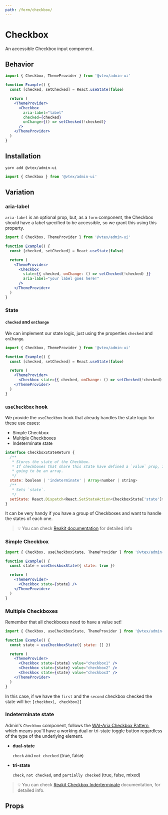 ```yaml
---
path: /form/checkbox/
---
```


# Checkbox

An accessible Checkbox input component.

## Behavior

```jsx
import { Checkbox, ThemeProvider } from '@vtex/admin-ui'

function Example() {
  const [checked, setChecked] = React.useState(false)

  return (
    <ThemeProvider>
      <Checkbox
        aria-label="label"
        checked={checked}
        onChange={() => setChecked(!checked)}
      />
    </ThemeProvider>
  )
}
```

## Installation

```static
yarn add @vtex/admin-ui
```

```jsx static
import { Checkbox } from '@vtex/admin-ui'
```

## Variation

### aria-label

`aria-label` is an optional prop, but, as a `form` component, the Checkbox should have a label specified to be accessible, so we grant this using this property.

```jsx
import { Checkbox, ThemeProvider } from '@vtex/admin-ui'

function Example() {
  const [checked, setChecked] = React.useState(false)

  return (
    <ThemeProvider>
      <Checkbox
        state={{ checked, onChange: () => setChecked(!checked) }}
        aria-label="your label goes here!"
      />
    </ThemeProvider>
  )
}
```

### State

#### `checked` and `onChange`

We can implement our state logic, just using the properties `checked` and `onChange`.

```jsx
import { Checkbox, ThemeProvider } from '@vtex/admin-ui'

function Example() {
  const [checked, setChecked] = React.useState(false)

  return (
    <ThemeProvider>
      <Checkbox state={{ checked, onChange: () => setChecked(!checked) }} />
    </ThemeProvider>
  )
}
```

### `useCheckbox` hook

We provide the `useCheckbox` hook that already handles the state logic for these use cases:

- Simple Checkbox
- Multiple Checkboxes
- Indeterminate state

```js
interface CheckboxStateReturn {
  /**
   * Stores the state of the Checkbox.
   * If checkboxes that share this state have defined a `value` prop, it's
   * going to be an array.
   */
  state: boolean | 'indeterminate' | Array<number | string>
  /**
   * Sets `state`.
   */
  setState: React.Dispatch<React.SetStateAction<CheckboxState['state']>>
}
```

It can be very handy if you have a group of Checkboxes and want to handle the states of each one.

> 💡 You can check [Reakit documentation](https://reakit.io/docs/checkbox/#usecheckboxstate) for detailed info

### Simple Checkbox

```jsx
import { Checkbox, useCheckboxState, ThemeProvider } from '@vtex/admin-ui'

function Example() {
  const state = useCheckboxState({ state: true })

  return (
    <ThemeProvider>
      <Checkbox state={state} />
    </ThemeProvider>
  )
}
```

### Multiple Checkboxes

Remember that all checkboxes need to have a value set!

```jsx
import { Checkbox, useCheckboxState, ThemeProvider } from '@vtex/admin-ui'

function Example() {
  const state = useCheckboxState({ state: [] })

  return (
    <ThemeProvider>
      <Checkbox state={state} value="checkbox1" />
      <Checkbox state={state} value="checkbox2" />
      <Checkbox state={state} value="checkbox3" />
    </ThemeProvider>
  )
}
```

In this case, if we have the `first` and the `second` checkbox checked the state will be: `[checkbox1, checkbox2]`

### Indeterminate state

Admin's `Checkbox` component, follows the [WAI-Aria Checkbox Pattern](https://www.w3.org/TR/wai-aria-practices/#checkbox), which means you'll have a working dual or tri-state toggle button regardless of the type of the underlying element.

- **dual-state**

  `check` and `not checked` (true, false)

- **tri-state**

  `check`, `not checked`, and `partially checked` (true, false, mixed)

> 💡 You can check [Reakit Checkbox Inderterminate](https://reakit.io/docs/checkbox/#indeterminate-or-mixed-state) documentation, for detailed info.

## Props

<proptypes heading="Checkbox" component="Checkbox" />
